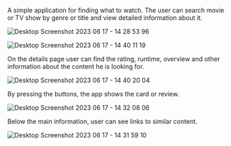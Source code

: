 A simple application for finding what to watch. The user can search movie or TV show by genre or title and view detailed information about it.

![Desktop Screenshot 2023 06 17 - 14 28 53 96](https://github.com/jkl303/goit-react-hw-05-movies/assets/103362175/410f5e03-1654-467b-b040-3cb922d572f0)

![Desktop Screenshot 2023 06 17 - 14 40 11 19](https://github.com/jkl303/goit-react-hw-05-movies/assets/103362175/73a66fc1-4a42-4f57-a9d5-60e4e067636e)

On the details page user can find the rating, runtime, overview and other information about the content he is looking for.

![Desktop Screenshot 2023 06 17 - 14 40 20 04](https://github.com/jkl303/goit-react-hw-05-movies/assets/103362175/2ed653d9-91f6-43e3-aec1-6ac6e9c1f036)

By pressing the buttons, the app shows the card or review.

![Desktop Screenshot 2023 06 17 - 14 32 08 06](https://github.com/jkl303/goit-react-hw-05-movies/assets/103362175/474689d6-8a98-48b3-bad1-5dd5af7317a6)

Below the main information, user can see links to similar content.

![Desktop Screenshot 2023 06 17 - 14 31 59 10](https://github.com/jkl303/goit-react-hw-05-movies/assets/103362175/538580ec-8d5f-4198-85a8-5cb3c41b1ecd)



